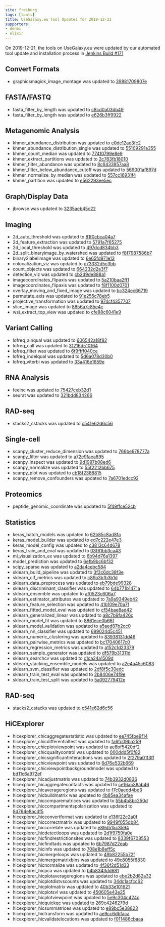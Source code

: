 ```yaml
---
site: freiburg
tags: [tools]
title: UseGalaxy.eu Tool Updates for 2019-12-21
supporters:
- denbi
- elixir
---
```


On 2019-12-21, the tools on UseGalaxy.eu were updated by our automated tool update and installation process in [Jenkins Build #171](https://build.galaxyproject.eu/job/usegalaxy-eu/job/install-tools/#171/)


## Convert Formats

- graphicsmagick_image_montage was updated to [39881709807e](https://toolshed.g2.bx.psu.edu/view/bgruening/graphicsmagick_image_montage/39881709807e)

## FASTA/FASTQ

- fasta_filter_by_length was updated to [c8cd0a03db49](https://toolshed.g2.bx.psu.edu/view/devteam/fasta_filter_by_length/c8cd0a03db49)
- fasta_filter_by_length was updated to [e626b3ff9922](https://toolshed.g2.bx.psu.edu/view/devteam/fasta_filter_by_length/e626b3ff9922)

## Metagenomic Analysis

- khmer_abundance_distribution was updated to [e0de12ae3fc2](https://toolshed.g2.bx.psu.edu/view/iuc/khmer_abundance_distribution/e0de12ae3fc2)
- khmer_abundance_distribution_single was updated to [55109291a355](https://toolshed.g2.bx.psu.edu/view/iuc/khmer_abundance_distribution_single/55109291a355)
- khmer_count_median was updated to [77410799e8e9](https://toolshed.g2.bx.psu.edu/view/iuc/khmer_count_median/77410799e8e9)
- khmer_extract_partitions was updated to [2c763fb18010](https://toolshed.g2.bx.psu.edu/view/iuc/khmer_extract_partitions/2c763fb18010)
- khmer_filter_abundance was updated to [8c6433857aa8](https://toolshed.g2.bx.psu.edu/view/iuc/khmer_filter_abundance/8c6433857aa8)
- khmer_filter_below_abundance_cutoff was updated to [569001af897d](https://toolshed.g2.bx.psu.edu/view/iuc/khmer_filter_below_abundance_cutoff/569001af897d)
- khmer_normalize_by_median was updated to [557cc16931f4](https://toolshed.g2.bx.psu.edu/view/iuc/khmer_normalize_by_median/557cc16931f4)
- khmer_partition was updated to [e562293ee5ec](https://toolshed.g2.bx.psu.edu/view/iuc/khmer_partition/e562293ee5ec)

## Graph/Display Data

- jbrowse was updated to [3235aeb45c22](https://toolshed.g2.bx.psu.edu/view/iuc/jbrowse/3235aeb45c22)

## Imaging

- 2d_auto_threshold was updated to [81f0cbca04a7](https://toolshed.g2.bx.psu.edu/view/imgteam/2d_auto_threshold/81f0cbca04a7)
- 2d_feature_extraction was updated to [5791a7f65275](https://toolshed.g2.bx.psu.edu/view/imgteam/2d_feature_extraction/5791a7f65275)
- 2d_local_threshold was updated to [497dcd834bb3](https://toolshed.g2.bx.psu.edu/view/imgteam/2d_local_threshold/497dcd834bb3)
- 2d_split_binaryimage_by_watershed was updated to [f8f7987586b7](https://toolshed.g2.bx.psu.edu/view/imgteam/2d_split_binaryimage_by_watershed/f8f7987586b7)
- binary2labelimage was updated to [6e65fd971e13](https://toolshed.g2.bx.psu.edu/view/imgteam/binary2labelimage/6e65fd971e13)
- colocalization_viz was updated to [c73332d5c3bb](https://toolshed.g2.bx.psu.edu/view/imgteam/colocalization_viz/c73332d5c3bb)
- count_objects was updated to [664232d2a3f7](https://toolshed.g2.bx.psu.edu/view/imgteam/count_objects/664232d2a3f7)
- detection_viz was updated to [cb2d9de888a1](https://toolshed.g2.bx.psu.edu/view/imgteam/detection_viz/cb2d9de888a1)
- imagecoordinates_flipaxis was updated to [5a210baa2ff1](https://toolshed.g2.bx.psu.edu/view/imgteam/imagecoordinates_flipaxis/5a210baa2ff1)
- imagecoordinates_flipaxis was updated to [f8f1100d0701](https://toolshed.g2.bx.psu.edu/view/imgteam/imagecoordinates_flipaxis/f8f1100d0701)
- overlay_moving_and_fixed_image was updated to [bc324ec66719](https://toolshed.g2.bx.psu.edu/view/imgteam/overlay_moving_and_fixed_image/bc324ec66719)
- permutate_axis was updated to [91e255c78eb5](https://toolshed.g2.bx.psu.edu/view/imgteam/permutate_axis/91e255c78eb5)
- projective_transformation was updated to [974cf4357707](https://toolshed.g2.bx.psu.edu/view/imgteam/projective_transformation/974cf4357707)
- slice_image was updated to [8856a7c85e4c](https://toolshed.g2.bx.psu.edu/view/imgteam/slice_image/8856a7c85e4c)
- wsi_extract_top_view was updated to [cfe88c6041e9](https://toolshed.g2.bx.psu.edu/view/imgteam/wsi_extract_top_view/cfe88c6041e9)

## Variant Calling

- lofreq_alnqual was updated to [606542a18f82](https://toolshed.g2.bx.psu.edu/view/iuc/lofreq_alnqual/606542a18f82)
- lofreq_call was updated to [31216d510164](https://toolshed.g2.bx.psu.edu/view/iuc/lofreq_call/31216d510164)
- lofreq_filter was updated to [6f9ffff040ce](https://toolshed.g2.bx.psu.edu/view/iuc/lofreq_filter/6f9ffff040ce)
- lofreq_indelqual was updated to [5d6a078d30b0](https://toolshed.g2.bx.psu.edu/view/iuc/lofreq_indelqual/5d6a078d30b0)
- lofreq_viterbi was updated to [33a416e1659e](https://toolshed.g2.bx.psu.edu/view/iuc/lofreq_viterbi/33a416e1659e)

## RNA Analysis

- feelnc was updated to [75427ceb32d1](https://toolshed.g2.bx.psu.edu/view/iuc/feelnc/75427ceb32d1)
- seurat was updated to [321bdd834266](https://toolshed.g2.bx.psu.edu/view/iuc/seurat/321bdd834266)

## RAD-seq

- stacks2_cstacks was updated to [c541e62d6c56](https://toolshed.g2.bx.psu.edu/view/iuc/stacks2_cstacks/c541e62d6c56)

## Single-cell

- scanpy_cluster_reduce_dimension was updated to [766be978777a](https://toolshed.g2.bx.psu.edu/view/iuc/scanpy_cluster_reduce_dimension/766be978777a)
- scanpy_filter was updated to [a72e9faea895](https://toolshed.g2.bx.psu.edu/view/iuc/scanpy_filter/a72e9faea895)
- scanpy_inspect was updated to [9d1997b08ed6](https://toolshed.g2.bx.psu.edu/view/iuc/scanpy_inspect/9d1997b08ed6)
- scanpy_normalize was updated to [55f2212bb675](https://toolshed.g2.bx.psu.edu/view/iuc/scanpy_normalize/55f2212bb675)
- scanpy_plot was updated to [cb18f2388815](https://toolshed.g2.bx.psu.edu/view/iuc/scanpy_plot/cb18f2388815)
- scanpy_remove_confounders was updated to [7a6701edcc92](https://toolshed.g2.bx.psu.edu/view/iuc/scanpy_remove_confounders/7a6701edcc92)

## Proteomics

- peptide_genomic_coordinate was updated to [5f49ffce52cb](https://toolshed.g2.bx.psu.edu/view/galaxyp/peptide_genomic_coordinate/5f49ffce52cb)

## Statistics

- keras_batch_models was updated to [62b85c8ad8fa](https://toolshed.g2.bx.psu.edu/view/bgruening/keras_batch_models/62b85c8ad8fa)
- keras_model_builder was updated to [ed7c222e47e3](https://toolshed.g2.bx.psu.edu/view/bgruening/keras_model_builder/ed7c222e47e3)
- keras_model_config was updated to [c3813c64d678](https://toolshed.g2.bx.psu.edu/view/bgruening/keras_model_config/c3813c64d678)
- keras_train_and_eval was updated to [03f61bb3ca43](https://toolshed.g2.bx.psu.edu/view/bgruening/keras_train_and_eval/03f61bb3ca43)
- ml_visualization_ex was updated to [6b94d76a1397](https://toolshed.g2.bx.psu.edu/view/bgruening/ml_visualization_ex/6b94d76a1397)
- model_prediction was updated to [6efb9bc6bf32](https://toolshed.g2.bx.psu.edu/view/bgruening/model_prediction/6efb9bc6bf32)
- scipy_sparse was updated to [a2da4cebc584](https://toolshed.g2.bx.psu.edu/view/bgruening/scipy_sparse/a2da4cebc584)
- sklearn_build_pipeline was updated to [3f3c6dc38f3e](https://toolshed.g2.bx.psu.edu/view/bgruening/sklearn_build_pipeline/3f3c6dc38f3e)
- sklearn_clf_metrics was updated to [c89a3bfb3b1d](https://toolshed.g2.bx.psu.edu/view/bgruening/sklearn_clf_metrics/c89a3bfb3b1d)
- sklearn_data_preprocess was updated to [eb79bde99328](https://toolshed.g2.bx.psu.edu/view/bgruening/sklearn_data_preprocess/eb79bde99328)
- sklearn_discriminant_classifier was updated to [64b771b1471a](https://toolshed.g2.bx.psu.edu/view/bgruening/sklearn_discriminant_classifier/64b771b1471a)
- sklearn_ensemble was updated to [af0523c606a7](https://toolshed.g2.bx.psu.edu/view/bgruening/sklearn_ensemble/af0523c606a7)
- sklearn_estimator_attributes was updated to [7a9a9349eb42](https://toolshed.g2.bx.psu.edu/view/bgruening/sklearn_estimator_attributes/7a9a9349eb42)
- sklearn_feature_selection was updated to [41b109e70a7f](https://toolshed.g2.bx.psu.edu/view/bgruening/sklearn_feature_selection/41b109e70a7f)
- sklearn_fitted_model_eval was updated to [cf54bae8ad42](https://toolshed.g2.bx.psu.edu/view/bgruening/sklearn_fitted_model_eval/cf54bae8ad42)
- sklearn_generalized_linear was updated to [a8c7b9fa426c](https://toolshed.g2.bx.psu.edu/view/bgruening/sklearn_generalized_linear/a8c7b9fa426c)
- sklearn_model_fit was updated to [8861ece0b66f](https://toolshed.g2.bx.psu.edu/view/bgruening/sklearn_model_fit/8861ece0b66f)
- sklearn_model_validation was updated to [a5aed87b2cc0](https://toolshed.g2.bx.psu.edu/view/bgruening/sklearn_model_validation/a5aed87b2cc0)
- sklearn_nn_classifier was updated to [699024d5c451](https://toolshed.g2.bx.psu.edu/view/bgruening/sklearn_nn_classifier/699024d5c451)
- sklearn_numeric_clustering was updated to [83938131dd46](https://toolshed.g2.bx.psu.edu/view/bgruening/sklearn_numeric_clustering/83938131dd46)
- sklearn_pairwise_metrics was updated to [bc17040617c0](https://toolshed.g2.bx.psu.edu/view/bgruening/sklearn_pairwise_metrics/bc17040617c0)
- sklearn_regression_metrics was updated to [a152c1d23379](https://toolshed.g2.bx.psu.edu/view/bgruening/sklearn_regression_metrics/a152c1d23379)
- sklearn_sample_generator was updated to [df579b31311d](https://toolshed.g2.bx.psu.edu/view/bgruening/sklearn_sample_generator/df579b31311d)
- sklearn_searchcv was updated to [c1ca24a1509d](https://toolshed.g2.bx.psu.edu/view/bgruening/sklearn_searchcv/c1ca24a1509d)
- sklearn_stacking_ensemble_models was updated to [a2e4a45c6083](https://toolshed.g2.bx.psu.edu/view/bgruening/sklearn_stacking_ensemble_models/a2e4a45c6083)
- sklearn_svm_classifier was updated to [2df8f5c30edc](https://toolshed.g2.bx.psu.edu/view/bgruening/sklearn_svm_classifier/2df8f5c30edc)
- sklearn_train_test_eval was updated to [2b8406e74f9e](https://toolshed.g2.bx.psu.edu/view/bgruening/sklearn_train_test_eval/2b8406e74f9e)
- sklearn_train_test_split was updated to [5a092779412e](https://toolshed.g2.bx.psu.edu/view/bgruening/sklearn_train_test_split/5a092779412e)

## RAD-seq

- stacks2_cstacks was updated to [c541e62d6c56](https://toolshed.g2.bx.psu.edu/view/iuc/stacks2_cstacks/c541e62d6c56)

## HiCExplorer

- hicexplorer_chicaggregatestatistic was updated to [ee745fbe9f14](https://toolshed.g2.bx.psu.edu/view/bgruening/hicexplorer_chicaggregatestatistic/ee745fbe9f14)
- hicexplorer_chicdifferentialtest was updated to [fa6fc09ba259](https://toolshed.g2.bx.psu.edu/view/bgruening/hicexplorer_chicdifferentialtest/fa6fc09ba259)
- hicexplorer_chicplotviewpoint was updated to [ae8bf5420df2](https://toolshed.g2.bx.psu.edu/view/bgruening/hicexplorer_chicplotviewpoint/ae8bf5420df2)
- hicexplorer_chicqualitycontrol was updated to [000ddd5f0f82](https://toolshed.g2.bx.psu.edu/view/bgruening/hicexplorer_chicqualitycontrol/000ddd5f0f82)
- hicexplorer_chicsignificantinteractions was updated to [2f279a01f3ff](https://toolshed.g2.bx.psu.edu/view/bgruening/hicexplorer_chicsignificantinteractions/2f279a01f3ff)
- hicexplorer_chicviewpoint was updated to [6d76e532b669](https://toolshed.g2.bx.psu.edu/view/bgruening/hicexplorer_chicviewpoint/6d76e532b669)
- hicexplorer_chicviewpointbackgroundmodel was updated to [bd11c6a972ef](https://toolshed.g2.bx.psu.edu/view/bgruening/hicexplorer_chicviewpointbackgroundmodel/bd11c6a972ef)
- hicexplorer_hicadjustmatrix was updated to [74b3932d0836](https://toolshed.g2.bx.psu.edu/view/bgruening/hicexplorer_hicadjustmatrix/74b3932d0836)
- hicexplorer_hicaggregatecontacts was updated to [ce16a538ab46](https://toolshed.g2.bx.psu.edu/view/bgruening/hicexplorer_hicaggregatecontacts/ce16a538ab46)
- hicexplorer_hicaverageregions was updated to [f7c0aedd4be3](https://toolshed.g2.bx.psu.edu/view/bgruening/hicexplorer_hicaverageregions/f7c0aedd4be3)
- hicexplorer_hicbuildmatrix was updated to [4b85ea34afae](https://toolshed.g2.bx.psu.edu/view/bgruening/hicexplorer_hicbuildmatrix/4b85ea34afae)
- hicexplorer_hiccomparematrices was updated to [55b4b8bc250d](https://toolshed.g2.bx.psu.edu/view/bgruening/hicexplorer_hiccomparematrices/55b4b8bc250d)
- hicexplorer_hiccompartmentspolarization was updated to [8d764e8acdf5](https://toolshed.g2.bx.psu.edu/view/bgruening/hicexplorer_hiccompartmentspolarization/8d764e8acdf5)
- hicexplorer_hicconvertformat was updated to [e136f22c2a0f](https://toolshed.g2.bx.psu.edu/view/bgruening/hicexplorer_hicconvertformat/e136f22c2a0f)
- hicexplorer_hiccorrectmatrix was updated to [9949f055db84](https://toolshed.g2.bx.psu.edu/view/bgruening/hicexplorer_hiccorrectmatrix/9949f055db84)
- hicexplorer_hiccorrelate was updated to [e89d515c3594](https://toolshed.g2.bx.psu.edu/view/bgruening/hicexplorer_hiccorrelate/e89d515c3594)
- hicexplorer_hicdetectloops was updated to [2d1f9759fa0e](https://toolshed.g2.bx.psu.edu/view/bgruening/hicexplorer_hicdetectloops/2d1f9759fa0e)
- hicexplorer_hicfindrestrictionsites was updated to [8339f6708553](https://toolshed.g2.bx.psu.edu/view/bgruening/hicexplorer_hicfindrestrictionsites/8339f6708553)
- hicexplorer_hicfindtads was updated to [6b7987d22eab](https://toolshed.g2.bx.psu.edu/view/bgruening/hicexplorer_hicfindtads/6b7987d22eab)
- hicexplorer_hicinfo was updated to [708e1b8eff5c](https://toolshed.g2.bx.psu.edu/view/bgruening/hicexplorer_hicinfo/708e1b8eff5c)
- hicexplorer_hicmergeloops was updated to [49b82255b72f](https://toolshed.g2.bx.psu.edu/view/bgruening/hicexplorer_hicmergeloops/49b82255b72f)
- hicexplorer_hicmergematrixbins was updated to [49c8055f6830](https://toolshed.g2.bx.psu.edu/view/bgruening/hicexplorer_hicmergematrixbins/49c8055f6830)
- hicexplorer_hicnormalize was updated to [4f36f2d51d33](https://toolshed.g2.bx.psu.edu/view/bgruening/hicexplorer_hicnormalize/4f36f2d51d33)
- hicexplorer_hicpca was updated to [b4b8343dd681](https://toolshed.g2.bx.psu.edu/view/bgruening/hicexplorer_hicpca/b4b8343dd681)
- hicexplorer_hicplotaverageregions was updated to [ebe2b2d82a32](https://toolshed.g2.bx.psu.edu/view/bgruening/hicexplorer_hicplotaverageregions/ebe2b2d82a32)
- hicexplorer_hicplotdistvscounts was updated to [34dc1acfcc62](https://toolshed.g2.bx.psu.edu/view/bgruening/hicexplorer_hicplotdistvscounts/34dc1acfcc62)
- hicexplorer_hicplotmatrix was updated to [40b33e101621](https://toolshed.g2.bx.psu.edu/view/bgruening/hicexplorer_hicplotmatrix/40b33e101621)
- hicexplorer_hicplotsvl was updated to [450605e43e25](https://toolshed.g2.bx.psu.edu/view/bgruening/hicexplorer_hicplotsvl/450605e43e25)
- hicexplorer_hicplotviewpoint was updated to [5e9c304c424c](https://toolshed.g2.bx.psu.edu/view/bgruening/hicexplorer_hicplotviewpoint/5e9c304c424c)
- hicexplorer_hicquickqc was updated to [269c4246279d](https://toolshed.g2.bx.psu.edu/view/bgruening/hicexplorer_hicquickqc/269c4246279d)
- hicexplorer_hicsummatrices was updated to [e89bc5e38823](https://toolshed.g2.bx.psu.edu/view/bgruening/hicexplorer_hicsummatrices/e89bc5e38823)
- hicexplorer_hictransform was updated to [ae9cc6dbfaca](https://toolshed.g2.bx.psu.edu/view/bgruening/hicexplorer_hictransform/ae9cc6dbfaca)
- hicexplorer_hicvalidatelocations was updated to [f011486cbaaa](https://toolshed.g2.bx.psu.edu/view/bgruening/hicexplorer_hicvalidatelocations/f011486cbaaa)

